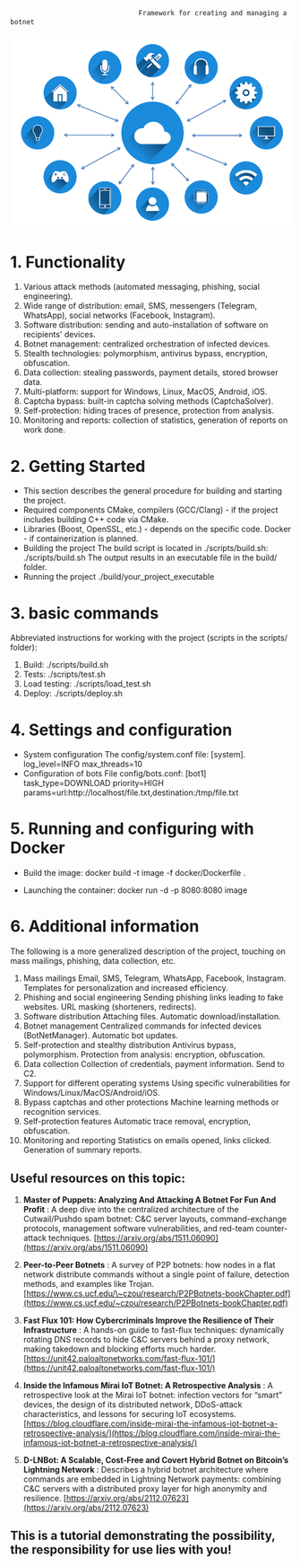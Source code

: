                                     Framework for creating and managing a botnet 
![](./scr/IoT_M2M_communication.png)

# 1. Functionality
 1. Various attack methods (automated messaging, phishing, social engineering).
 2. Wide range of distribution: email, SMS, messengers (Telegram, WhatsApp), social networks (Facebook, Instagram).
 3. Software distribution: sending and auto-installation of software on recipients' devices.
 4. Botnet management: centralized orchestration of infected devices.
 5. Stealth technologies: polymorphism, antivirus bypass, encryption, obfuscation.
 6. Data collection: stealing passwords, payment details, stored browser data.
 7. Multi-platform: support for Windows, Linux, MacOS, Android, iOS.
 8. Captcha bypass: built-in captcha solving methods (CaptchaSolver).
 9. Self-protection: hiding traces of presence, protection from analysis.
 10. Monitoring and reports: collection of statistics, generation of reports on work done.

# 2. Getting Started
- This section describes the general procedure for building and starting the project.
- Required components
CMake, compilers (GCC/Clang) - if the project includes building C++ code via CMake.
- Libraries (Boost, OpenSSL, etc.) - depends on the specific code.
Docker - if containerization is planned.
- Building the project
The build script is located in ./scripts/build.sh:
./scripts/build.sh
The output results in an executable file in the build/ folder.
- Running the project
./build/your_project_executable
# 3. basic commands
Abbreviated instructions for working with the project (scripts in the scripts/ folder):
1. Build:
./scripts/build.sh
2. Tests:
./scripts/test.sh
3. Load testing:
./scripts/load_test.sh
4. Deploy:
./scripts/deploy.sh
# 4. Settings and configuration
-  System configuration
The config/system.conf file:
[system].
log_level=INFO
max_threads=10
-  Configuration of bots
File config/bots.conf:
[bot1]
task_type=DOWNLOAD
priority=HIGH
params=url:http://localhost/file.txt,destination:/tmp/file.txt
# 5. Running and configuring with Docker
 - Build the image:
docker build -t image -f docker/Dockerfile .

 - Launching the container:
docker run -d -p 8080:8080 image

# 6. Additional information
The following is a more generalized description of the project, touching on mass mailings, phishing, data collection, etc.

1. Mass mailings
Email, SMS, Telegram, WhatsApp, Facebook, Instagram.
Templates for personalization and increased efficiency.
2. Phishing and social engineering
Sending phishing links leading to fake websites.
URL masking (shorteners, redirects).
3. Software distribution
Attaching files.
Automatic download/installation.
4. Botnet management
Centralized commands for infected devices (BotNetManager).
Automatic bot updates.
5. Self-protection and stealthy distribution
Antivirus bypass, polymorphism.
Protection from analysis: encryption, obfuscation.
6. Data collection
Collection of credentials, payment information.
Send to C2.
7. Support for different operating systems
Using specific vulnerabilities for Windows/Linux/MacOS/Android/iOS.
8. Bypass captchas and other protections
Machine learning methods or recognition services.
9. Self-protection features
Automatic trace removal, encryption, obfuscation.
10. Monitoring and reporting
Statistics on emails opened, links clicked.
Generation of summary reports.


## Useful resources on this topic:

1. **Master of Puppets: Analyzing And Attacking A Botnet For Fun And Profit** : 
   A deep dive into the centralized architecture of the Cutwail/Pushdo spam botnet: C\&C server layouts, command-exchange protocols, management software vulnerabilities, and red-team counter-attack techniques.
   [https://arxiv.org/abs/1511.06090](https://arxiv.org/abs/1511.06090)

2. **Peer-to-Peer Botnets** : 
   A survey of P2P botnets: how nodes in a flat network distribute commands without a single point of failure, detection methods, and examples like Trojan.
   [https://www.cs.ucf.edu/\~czou/research/P2PBotnets-bookChapter.pdf](https://www.cs.ucf.edu/~czou/research/P2PBotnets-bookChapter.pdf)

3. **Fast Flux 101: How Cybercriminals Improve the Resilience of Their Infrastructure** : 
   A hands-on guide to fast-flux techniques: dynamically rotating DNS records to hide C\&C servers behind a proxy network, making takedown and blocking efforts much harder.
   [https://unit42.paloaltonetworks.com/fast-flux-101/](https://unit42.paloaltonetworks.com/fast-flux-101/)

4. **Inside the Infamous Mirai IoT Botnet: A Retrospective Analysis** : 
   A retrospective look at the Mirai IoT botnet: infection vectors for “smart” devices, the design of its distributed network, DDoS-attack characteristics, and lessons for securing IoT ecosystems.
   [https://blog.cloudflare.com/inside-mirai-the-infamous-iot-botnet-a-retrospective-analysis/](https://blog.cloudflare.com/inside-mirai-the-infamous-iot-botnet-a-retrospective-analysis/)

5. **D-LNBot: A Scalable, Cost-Free and Covert Hybrid Botnet on Bitcoin’s Lightning Network** : 
   Describes a hybrid botnet architecture where commands are embedded in Lightning Network payments: combining C\&C servers with a distributed proxy layer for high anonymity and resilience.
   [https://arxiv.org/abs/2112.07623](https://arxiv.org/abs/2112.07623)


## This is a tutorial demonstrating the possibility, the responsibility for use lies with you!
